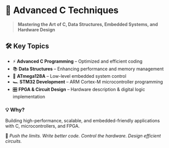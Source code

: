 # 🚀 Advanced C Techniques  

> **Mastering the Art of C, Data Structures, Embedded Systems, and Hardware Design**  

## 🛠 Key Topics  
- ⚡ **Advanced C Programming** – Optimized and efficient coding  
- 📚 **Data Structures** – Enhancing performance and memory management  
- 🔌 **ATmega128A** – Low-level embedded system control  
- 🏎 **STM32 Development** – ARM Cortex-M microcontroller programming  
- 🎛 **FPGA & Circuit Design** – Hardware description & digital logic implementation  

### 💡 Why?  
Building high-performance, scalable, and embedded-friendly applications with C, microcontrollers, and FPGA.  

🎯 *Push the limits. Write better code. Control the hardware. Design efficient circuits.*  
